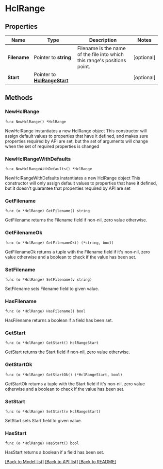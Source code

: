 # HclRange

## Properties

Name | Type | Description | Notes
------------ | ------------- | ------------- | -------------
**Filename** | Pointer to **string** | Filename is the name of the file into which this range&#39;s positions point. | [optional] 
**Start** | Pointer to [**HclRangeStart**](HclRangeStart.md) |  | [optional] 

## Methods

### NewHclRange

`func NewHclRange() *HclRange`

NewHclRange instantiates a new HclRange object
This constructor will assign default values to properties that have it defined,
and makes sure properties required by API are set, but the set of arguments
will change when the set of required properties is changed

### NewHclRangeWithDefaults

`func NewHclRangeWithDefaults() *HclRange`

NewHclRangeWithDefaults instantiates a new HclRange object
This constructor will only assign default values to properties that have it defined,
but it doesn't guarantee that properties required by API are set

### GetFilename

`func (o *HclRange) GetFilename() string`

GetFilename returns the Filename field if non-nil, zero value otherwise.

### GetFilenameOk

`func (o *HclRange) GetFilenameOk() (*string, bool)`

GetFilenameOk returns a tuple with the Filename field if it's non-nil, zero value otherwise
and a boolean to check if the value has been set.

### SetFilename

`func (o *HclRange) SetFilename(v string)`

SetFilename sets Filename field to given value.

### HasFilename

`func (o *HclRange) HasFilename() bool`

HasFilename returns a boolean if a field has been set.

### GetStart

`func (o *HclRange) GetStart() HclRangeStart`

GetStart returns the Start field if non-nil, zero value otherwise.

### GetStartOk

`func (o *HclRange) GetStartOk() (*HclRangeStart, bool)`

GetStartOk returns a tuple with the Start field if it's non-nil, zero value otherwise
and a boolean to check if the value has been set.

### SetStart

`func (o *HclRange) SetStart(v HclRangeStart)`

SetStart sets Start field to given value.

### HasStart

`func (o *HclRange) HasStart() bool`

HasStart returns a boolean if a field has been set.


[[Back to Model list]](../README.md#documentation-for-models) [[Back to API list]](../README.md#documentation-for-api-endpoints) [[Back to README]](../README.md)


